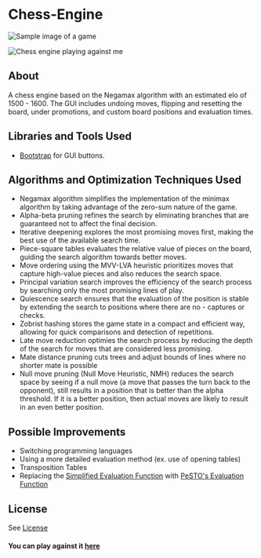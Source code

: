 # Chess-Engine

![Sample image of a game](https://github.com/JaehyeongPark06/Chess-Engine/assets/78674944/f79930b9-761a-47ce-bce0-6b63bf880ba0)

![Chess engine playing against me](https://github.com/JaehyeongPark06/Chess-Engine/assets/78674944/35f52f44-d989-46a5-8bc1-cbdb9d735a7e)

## About

A chess engine based on the Negamax algorithm with an estimated elo of 1500 - 1600.
The GUI includes undoing moves, flipping and resetting the board, under promotions, and custom board positions and evaluation times.

## Libraries and Tools Used

- [Bootstrap](https://getbootstrap.com/) for GUI buttons.

## Algorithms and Optimization Techniques Used

- Negamax algorithm simplifies the implementation of the minimax algorithm by taking advantage of the zero-sum nature of the game.
- Alpha-beta pruning refines the search by eliminating branches that are guaranteed not to affect the final decision.
- Iterative deepening explores the most promising moves first, making the best use of the available search time.
- Piece-square tables evaluates the relative value of pieces on the board, guiding the search algorithm towards better moves.
- Move ordering using the MVV-LVA heuristic prioritizes moves that capture high-value pieces and also reduces the search space.
- Principal variation search improves the efficiency of the search process by searching only the most promising lines of play.
- Quiescence search ensures that the evaluation of the position is stable by extending the search to positions where there are no - captures or checks.
- Zobrist hashing stores the game state in a compact and efficient way, allowing for quick comparisons and detection of repetitions.
- Late move reduction optimies the search process by reducing the depth of the search for moves that are considered less promising.
- Mate distance pruning cuts trees and adjust bounds of lines where no shorter mate is possible
- Null move pruning (Null Move Heuristic, NMH) reduces the search space by seeing if a null move (a move that passes the turn back to the opponent), still results in a position that is better than the alpha threshold. If it is a better position, then actual moves are likely to result in an even better position.

## Possible Improvements

- Switching programming languages
- Using a more detailed evaluation method (ex. use of opening tables)
- Transposition Tables
- Replacing the [Simplified Evaluation Function](https://www.chessprogramming.org/Simplified_Evaluation_Function) with [PeSTO's Evaluation Function](https://www.chessprogramming.org/PeSTO%27s_Evaluation_Function)

## License

See [License](https://github.com/JaehyeongPark06/Chess-Engine/blob/main/LICENSE)

#### You can play against it [here](https://chess.jadenpark.ca)
